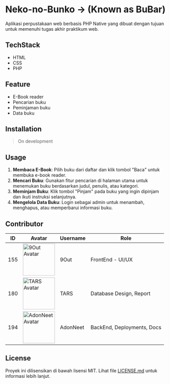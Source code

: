 # Neko-no-Bunko &rarr; (Known as BuBar)

Aplikasi perpustakaan web berbasis PHP Native yang dibuat dengan tujuan untuk memenuhi tugas akhir praktikum web.

## TechStack

- HTML
- CSS
- PHP

## Feature

- E-Book reader
- Pencarian buku
- Peminjaman buku
- Data buku

## Installation

> On development

## Usage

1. **Membaca E-Book**: Pilih buku dari daftar dan klik tombol "Baca" untuk membuka e-book reader.
2. **Mencari Buku**: Gunakan fitur pencarian di halaman utama untuk menemukan buku berdasarkan judul, penulis, atau kategori.
3. **Meminjam Buku**: Klik tombol "Pinjam" pada buku yang ingin dipinjam dan ikuti instruksi selanjutnya.
4. **Mengelola Data Buku**: Login sebagai admin untuk menambah, menghapus, atau memperbarui informasi buku.

## Contributor

| ID  | Avatar                                                                                                    | Username | Role                       |
| --- | --------------------------------------------------------------------------------------------------------- | -------- | -------------------------- |
| 155 | <img src="https://avatars.githubusercontent.com/9Out" width="100" height="100" alt="9Out Avatar">         | 9Out     | FrontEnd - UI/UX           |
| 180 | <img src="https://avatars.githubusercontent.com/tars011" width="100" height="100" alt="TARS Avatar">      | TARS     | Database Design, Report    |
| 194 | <img src="https://avatars.githubusercontent.com/AdonNeet" width="100" height="100" alt="AdonNeet Avatar"> | AdonNeet | BackEnd, Deployments, Docs |

## License

Proyek ini dilisensikan di bawah lisensi MIT. Lihat file [LICENSE.md](LICENSE.md) untuk informasi lebih lanjut.
